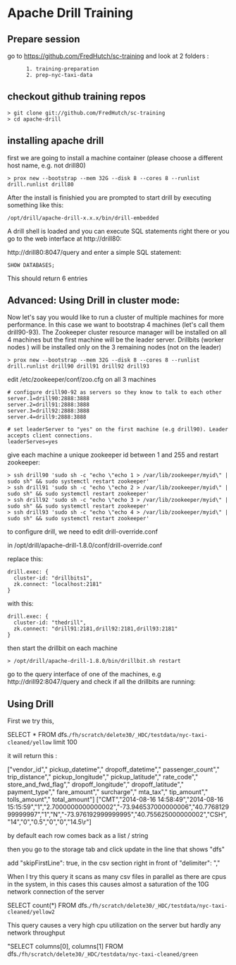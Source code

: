 Apache Drill Training
===

Prepare session 
---

go to https://github.com/FredHutch/sc-training and look at 2 folders :

          1. training-preparation
          2. prep-nyc-taxi-data


checkout github training repos
---

```
> git clone git://github.com/FredHutch/sc-training
> cd apache-drill
```

installing apache drill 
---

first we are going to install a machine container (please choose a different host name, e.g. not drill80)

```
> prox new --bootstrap --mem 32G --disk 8 --cores 8 --runlist drill.runlist drill80
```

After the install is finishied you are prompted to start drill by executing 
something like this:
```
/opt/drill/apache-drill-x.x.x/bin/drill-embedded
```

A drill shell is loaded and you can execute SQL statements right there
or you go to the web interface at http://drill80:

http://drill80:8047/query and enter a simple SQL statement:

```
SHOW DATABASES;
```

This should return 6 entries 




Advanced: Using Drill in cluster mode:
---

Now let's say you would like to run a cluster of multiple machines for more performance. 
In this case we want to bootstrap 4 machines (let's call them drill90-93). 
The Zookeeper cluster resource manager will be installed on all 4 machines 
but the first machine will be the leader server. Drillbits (worker nodes ) 
will be installed only on the 3 remaining nodes (not on the leader)

```
> prox new --bootstrap --mem 32G --disk 8 --cores 8 --runlist drill.runlist drill90 drill91 drill92 drill93

```

edit /etc/zookeeper/conf/zoo.cfg on all 3 machines 
```
# configure drill90-92 as servers so they know to talk to each other
server.1=drill90:2888:3888
server.2=drill91:2888:3888
server.3=drill92:2888:3888
server.4=drill9:2888:3888

# set leaderServer to "yes" on the first machine (e.g drill90). Leader accepts client connections.
leaderServes=yes

```

give each machine a unique zookeeper id between 1 and 255 and restart zookeeper:
```
> ssh drill90 'sudo sh -c "echo \"echo 1 > /var/lib/zookeeper/myid\" | sudo sh" && sudo systemctl restart zookeeper'
> ssh drill91 'sudo sh -c "echo \"echo 2 > /var/lib/zookeeper/myid\" | sudo sh" && sudo systemctl restart zookeeper'
> ssh drill92 'sudo sh -c "echo \"echo 3 > /var/lib/zookeeper/myid\" | sudo sh" && sudo systemctl restart zookeeper'
> ssh drill93 'sudo sh -c "echo \"echo 4 > /var/lib/zookeeper/myid\" | sudo sh" && sudo systemctl restart zookeeper'

```


to configure drill, we need to edit drill-override.conf 

in /opt/drill/apache-drill-1.8.0/conf/drill-override.conf

replace this:

```
drill.exec: {
  cluster-id: "drillbits1",
  zk.connect: "localhost:2181"
}
```

with this:

```
drill.exec: {
  cluster-id: "thedrill",
  zk.connect: "drill91:2181,drill92:2181,drill93:2181"
}
```

then start the drillbit on each machine

```
> /opt/drill/apache-drill-1.8.0/bin/drillbit.sh restart
```

go to the query interface of one of the machines, e.g http://drill92:8047/query 
and check if all the drillbits are running: 




Using Drill
---

First we try this, 

SELECT * FROM dfs.`/fh/scratch/delete30/_HDC/testdata/nyc-taxi-cleaned/yellow` limit 100

it will return this :

["vendor_id"," pickup_datetime"," dropoff_datetime"," passenger_count"," trip_distance"," pickup_longitude"," pickup_latitude"," rate_code"," store_and_fwd_flag"," dropoff_longitude"," dropoff_latitude"," payment_type"," fare_amount"," surcharge"," mta_tax"," tip_amount"," tolls_amount"," total_amount"]
["CMT","2014-08-16 14:58:49","2014-08-16 15:15:59","1","2.7000000000000002","-73.946537000000006","40.776812999999997","1","N","-73.976192999999995","40.755625000000002","CSH","14","0","0.5","0","0","14.5\r"]

by default each row comes back as a list /  string

then you go to the storage tab and click update in the line that shows "dfs"

add "skipFirstLine": true,
in the csv section right in front of 
"delimiter": "," 

When I try this query it scans as many csv files in parallel as there are cpus in
the system, in this cases this causes almost a saturation of the 10G network connection of the server

SELECT count(*) FROM dfs.`/fh/scratch/delete30/_HDC/testdata/nyc-taxi-cleaned/yellow2`

This query causes a very high cpu utilization on the server but hardly any network throughput

"SELECT columns[0], columns[1] FROM dfs.`/fh/scratch/delete30/_HDC/testdata/nyc-taxi-cleaned/green`





